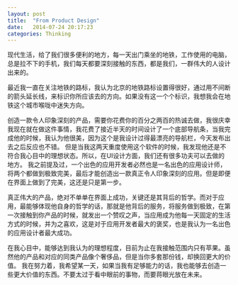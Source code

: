 ```yaml
---
layout: post
title:  "From Product Design"
date:   2014-07-24 20:17:23
categories: Thinking
---
```



现代生活，给了我们很多便利的地方，每一天出门乘坐的地铁，工作使用的电脑，总是拉不下的手机，我们每天都要深刻接触的东西，都是我们，一群伟大的人设计出来的。

最近我一直在关注地铁的路标，我认为北京的地铁路标设置得很好，通过用不间断的箭头延长线，来标识你所应该去的方向。如果没有这一个个标识，我想我会在地铁这个城市喉咙中迷失方向。

创造一款令人印象深刻的产品，需要你花费你的百分之两百的热诚去做，我很庆幸我现在就在做这件事情，我花费了接近半天的时间设计了一个底部导航条，当我完成他的时候，我认为他很美，因为这个是我设计过得最漂亮的导航栏，今天发布出去之后反应也不错。
但是当我这两天重度使用这个软件的时候，我发现他还是不符合我心目中的理想状态。所以，在UI设计方面，我们还有很多功夫可以去做的地方。
我之前提及过，一个出色的应用开发者必然也是一名出色的应用设计师，将两个都做到极致完美，最后才能创造出一款真正令人印象深刻的应用。但是即便在界面上做到了完美，这还是只是第一步。

真正伟大的产品，绝对不单单在界面上成功，关键还是其背后的哲学。而对于应用，最能够体现他自身的哲学的话，那就是他背后的服务，将服务做到极致，在第一次接触到你产品的时候，就发出一个赞叹之声，当应用成为他每一天固定的生活方式的时候，并为之喜欢，这是对于应用开发者最大的褒奖，也是我认为一名出色的应用设计者最大成功。

在我心目中，能够达到我认为的理想程度，目前为止在我接触范围内只有苹果。虽然他的产品和对应的同类产品像个奢侈品，但是当你多套那份钱，却换回更大的价值。
我在努力着，我希望某一天，如果当我有足够能力的话，我也能够去创造一些更大价值的东西。不要太过于看中眼前的事物，而要蒋眼光放在未来。
